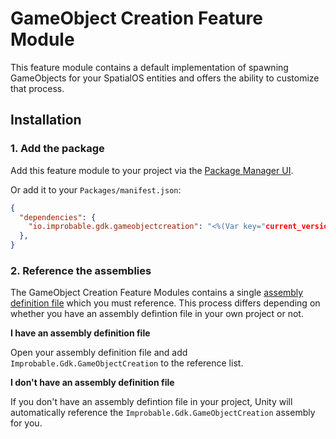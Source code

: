 # GameObject Creation Feature Module

This feature module contains a default implementation of spawning GameObjects for your SpatialOS entities and offers the ability to customize that process.

## Installation

### 1. Add the package

Add this feature module to your project via the [Package Manager UI](https://docs.unity3d.com/Packages/com.unity.package-manager-ui@2.1/manual/index.html#installing-a-new-package).

Or add it to your `Packages/manifest.json`:

```json
{
  "dependencies": {
    "io.improbable.gdk.gameobjectcreation": "<%(Var key="current_version")%>"
  },
}
```

### 2. Reference the assemblies

The GameObject Creation Feature Modules contains a single [assembly definition file](https://docs.unity3d.com/Manual/ScriptCompilationAssemblyDefinitionFiles.html) which you must reference. This process differs depending on whether you have an assembly defintion file in your own project or not.

**I have an assembly definition file**

Open your assembly definition file and add `Improbable.Gdk.GameObjectCreation` to the reference list.

**I don't have an assembly definition file**

If you don't have an assembly defintion file in your project, Unity will automatically reference the `Improbable.Gdk.GameObjectCreation` assembly for you.
